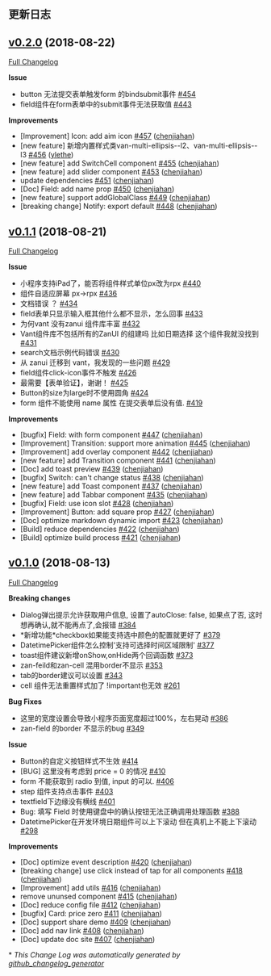 ## 更新日志

## [v0.2.0](https://github.com/youzan/vant-weapp/tree/v0.2.0) (2018-08-22)
[Full Changelog](https://github.com/youzan/vant-weapp/compare/v0.1.1...v0.2.0)

**Issue**

- button 无法提交表单触发form 的bindsubmit事件 [\#454](https://github.com/youzan/vant-weapp/issues/454)
- field组件在form表单中的submit事件无法获取值 [\#443](https://github.com/youzan/vant-weapp/issues/443)

**Improvements**

- \[Improvement\] Icon: add aim icon [\#457](https://github.com/youzan/vant-weapp/pull/457) ([chenjiahan](https://github.com/chenjiahan))
- \[new feature\] 新增内置样式类van-multi-ellipsis--l2、van-multi-ellipsis--l3 [\#456](https://github.com/youzan/vant-weapp/pull/456) ([ylethe](https://github.com/ylethe))
- \[new feature\] add SwitchCell component [\#455](https://github.com/youzan/vant-weapp/pull/455) ([chenjiahan](https://github.com/chenjiahan))
- \[new feature\] add slider component [\#453](https://github.com/youzan/vant-weapp/pull/453) ([chenjiahan](https://github.com/chenjiahan))
- update dependencies [\#451](https://github.com/youzan/vant-weapp/pull/451) ([chenjiahan](https://github.com/chenjiahan))
- \[Doc\] Field: add name prop [\#450](https://github.com/youzan/vant-weapp/pull/450) ([chenjiahan](https://github.com/chenjiahan))
- \[new feature\] support addGlobalClass [\#449](https://github.com/youzan/vant-weapp/pull/449) ([chenjiahan](https://github.com/chenjiahan))
- \[breaking change\] Notify: export default [\#448](https://github.com/youzan/vant-weapp/pull/448) ([chenjiahan](https://github.com/chenjiahan))

## [v0.1.1](https://github.com/youzan/vant-weapp/tree/v0.1.1) (2018-08-21)
[Full Changelog](https://github.com/youzan/vant-weapp/compare/v0.1.0...v0.1.1)

**Issue**

- 小程序支持iPad了，能否将组件样式单位px改为rpx [\#440](https://github.com/youzan/vant-weapp/issues/440)
- 组件自适应屏幕   px-\>rpx [\#436](https://github.com/youzan/vant-weapp/issues/436)
- 文档错误 ？ [\#434](https://github.com/youzan/vant-weapp/issues/434)
- field表单只显示输入框其他什么都不显示，怎么回事 [\#433](https://github.com/youzan/vant-weapp/issues/433)
- 为何vant 没有zanui 组件库丰富 [\#432](https://github.com/youzan/vant-weapp/issues/432)
- Vant组件库不包括所有的ZanUI 的组建吗  比如日期选择 这个组件我就没找到 [\#431](https://github.com/youzan/vant-weapp/issues/431)
- search文档示例代码错误 [\#430](https://github.com/youzan/vant-weapp/issues/430)
- 从 zanui 迁移到 vant，我发现的一些问题 [\#429](https://github.com/youzan/vant-weapp/issues/429)
- field组件click-icon事件不触发 [\#426](https://github.com/youzan/vant-weapp/issues/426)
- 最需要【表单验证】，谢谢！ [\#425](https://github.com/youzan/vant-weapp/issues/425)
- Button的size为large时不使用圆角 [\#424](https://github.com/youzan/vant-weapp/issues/424)
- form 组件不能使用 name 属性 在提交表单后没有值. [\#419](https://github.com/youzan/vant-weapp/issues/419)

**Improvements**

- \[bugfix\] Field: with form component [\#447](https://github.com/youzan/vant-weapp/pull/447) ([chenjiahan](https://github.com/chenjiahan))
- \[Improvement\] Transition: support more animation [\#445](https://github.com/youzan/vant-weapp/pull/445) ([chenjiahan](https://github.com/chenjiahan))
- \[Improvement\] add overlay component [\#442](https://github.com/youzan/vant-weapp/pull/442) ([chenjiahan](https://github.com/chenjiahan))
- \[new feature\] add Transition component [\#441](https://github.com/youzan/vant-weapp/pull/441) ([chenjiahan](https://github.com/chenjiahan))
- \[Doc\] add toast preview [\#439](https://github.com/youzan/vant-weapp/pull/439) ([chenjiahan](https://github.com/chenjiahan))
- \[bugfix\] Switch: can't change status [\#438](https://github.com/youzan/vant-weapp/pull/438) ([chenjiahan](https://github.com/chenjiahan))
- \[new feature\] add Toast component [\#437](https://github.com/youzan/vant-weapp/pull/437) ([chenjiahan](https://github.com/chenjiahan))
- \[new feature\] add Tabbar component [\#435](https://github.com/youzan/vant-weapp/pull/435) ([chenjiahan](https://github.com/chenjiahan))
- \[bugfix\] Field: use icon slot [\#428](https://github.com/youzan/vant-weapp/pull/428) ([chenjiahan](https://github.com/chenjiahan))
- \[Improvement\] Button: add square prop [\#427](https://github.com/youzan/vant-weapp/pull/427) ([chenjiahan](https://github.com/chenjiahan))
- \[Doc\] optimize markdown dynamic import [\#423](https://github.com/youzan/vant-weapp/pull/423) ([chenjiahan](https://github.com/chenjiahan))
- \[Build\] reduce dependencies [\#422](https://github.com/youzan/vant-weapp/pull/422) ([chenjiahan](https://github.com/chenjiahan))
- \[Build\] optimize build process [\#421](https://github.com/youzan/vant-weapp/pull/421) ([chenjiahan](https://github.com/chenjiahan))

## [v0.1.0](https://github.com/youzan/vant-weapp/tree/v0.1.0) (2018-08-13)
[Full Changelog](https://github.com/youzan/vant-weapp/compare/v0.0.1...v0.1.0)

**Breaking changes**

- Dialog弹出提示允许获取用户信息, 设置了autoClose: false, 如果点了否, 这时想再确认,就不能再点了,会报错 [\#384](https://github.com/youzan/vant-weapp/issues/384)
- \*新增功能\*checkbox如果能支持选中颜色的配置就更好了 [\#379](https://github.com/youzan/vant-weapp/issues/379)
- DatetimePicker组件怎么控制'支持可选择时间区域限制' [\#377](https://github.com/youzan/vant-weapp/issues/377)
- toast组件建议新增onShow,onHide两个回调函数 [\#373](https://github.com/youzan/vant-weapp/issues/373)
- zan-feild和zan-cell 混用border不显示 [\#353](https://github.com/youzan/vant-weapp/issues/353)
- tab的border建议可以设置 [\#343](https://github.com/youzan/vant-weapp/issues/343)
- cell 组件无法重置样式加了 !important也无效 [\#261](https://github.com/youzan/vant-weapp/issues/261)

**Bug Fixes**

- 这里的宽度设置会导致小程序页面宽度超过100%，左右晃动 [\#386](https://github.com/youzan/vant-weapp/issues/386)
- zan-field 的border 不显示的bug [\#349](https://github.com/youzan/vant-weapp/issues/349)

**Issue**

- Button的自定义按钮样式不生效 [\#414](https://github.com/youzan/vant-weapp/issues/414)
- \[BUG\] 这里没有考虑到 price = 0 的情况 [\#410](https://github.com/youzan/vant-weapp/issues/410)
- form 不能获取到 radio 到值,  input 的可以.   [\#406](https://github.com/youzan/vant-weapp/issues/406)
- step 组件支持点击事件 [\#403](https://github.com/youzan/vant-weapp/issues/403)
- textfield下边缘没有横线 [\#401](https://github.com/youzan/vant-weapp/issues/401)
- Bug: 填写 Field 时使用键盘中的确认按钮无法正确调用处理函数 [\#388](https://github.com/youzan/vant-weapp/issues/388)
- DatetimePicker在开发环境日期组件可以上下滚动 但在真机上不能上下滚动 [\#298](https://github.com/youzan/vant-weapp/issues/298)

**Improvements**

- \[Doc\] optimize event description [\#420](https://github.com/youzan/vant-weapp/pull/420) ([chenjiahan](https://github.com/chenjiahan))
- \[breaking change\] use click instead of tap for all components [\#418](https://github.com/youzan/vant-weapp/pull/418) ([chenjiahan](https://github.com/chenjiahan))
- \[Improvement\] add utils [\#416](https://github.com/youzan/vant-weapp/pull/416) ([chenjiahan](https://github.com/chenjiahan))
- remove ununsed component [\#415](https://github.com/youzan/vant-weapp/pull/415) ([chenjiahan](https://github.com/chenjiahan))
- \[Doc\] reduce config file [\#412](https://github.com/youzan/vant-weapp/pull/412) ([chenjiahan](https://github.com/chenjiahan))
- \[bugfix\] Card: price zero [\#411](https://github.com/youzan/vant-weapp/pull/411) ([chenjiahan](https://github.com/chenjiahan))
- \[Doc\] support share demo [\#409](https://github.com/youzan/vant-weapp/pull/409) ([chenjiahan](https://github.com/chenjiahan))
- \[Doc\] add nav link [\#408](https://github.com/youzan/vant-weapp/pull/408) ([chenjiahan](https://github.com/chenjiahan))
- \[Doc\] update doc site [\#407](https://github.com/youzan/vant-weapp/pull/407) ([chenjiahan](https://github.com/chenjiahan))



\* *This Change Log was automatically generated by [github_changelog_generator](https://github.com/skywinder/Github-Changelog-Generator)*